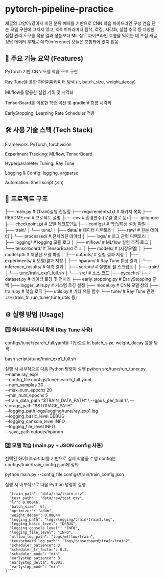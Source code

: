 # pytorch-pipeline-practice
캐글의 고양이/강아지 이진 분류 예제를 기반으로 CNN 학습 파이프라인 구성 연습
단순 모델 구현에 그치지 않고, 하이퍼파라미터 탐색, 로깅, 시각화, 실험 추적 등 다양한 실험 관리 도구를 적용
결과 성능보다 ML 실무 파이프라인 흐름을 익히는 데 초점
캐글 정답 데이터 부재로 예측(inference) 모듈은 포함되어 있지 않음.

## 🔧 주요 기능 요약 (Features)

PyTorch 기반 CNN 모델 학습 구조 구현

Ray Tune을 통한 하이퍼파라미터 탐색 (lr, batch_size, weight_decay)

MLflow를 활용한 실험 기록 및 시각화

TensorBoard를 이용한 학습 곡선 및 gradient 흐름 시각화

EarlyStopping, Learning Rate Scheduler 적용

## 🛠 사용 기술 스택 (Tech Stack)

Framework: PyTorch, torchvision

Experiment Tracking: MLflow, TensorBoard

Hyperparameter Tuning: Ray Tune

Logging & Config: logging, argparse

Automation: Shell script (.sh)

## 📁 프로젝트 구조

├── main.py # (Train)실행 진입점
├── requirements.txt # 패키지 목록
├── README.md # 프로젝트 설명
├── .env # 환경변수 (로컬 경로 등)
├── .gitignore
├── checkpoint.pt # 모델 체크포인트
├── configs/ # 학습/튜닝 설정 파일
│ ├── train/
│ └── tune/
│
├── data/ # 데이터 디렉토리
│ ├── raw/ # 원본 데이터
│ └── processed/ # 전처리된 데이터
│
├── logs/ # 로그 관련 디렉토리
│ ├── logging/ # logging 모듈 로그
│ ├── mlflow/ # MLflow 실험 추적 로그
│ └── tensorboard/ # TensorBoard 로그
│
├── models/ # (저장모델)
│ ├── model.pth # 저장된 모델 파일
│
├── outputs/ # 실험 결과 저장
│ ├── experiments/ # 모델/결과 저장
│ ├── hparam/ # Ray Tune 튜닝 결과
│ └── inference_results/ # 예측 결과
│
├── scripts/ # 실행용 쉘 스크립트
│ ├── train/
│ └── tune/train_exp1_full.sh
│
└── src/ # 소스 코드
├── pycache/
├── dataset.py # 데이터 로딩 및 전처리
├── early_stopping.py # EarlyStopping 콜백
├── logger_utils.py # 커스텀 로깅 설정
├── model.py # CNN 모델 정의
├── train.py # 학습 로직
├── utils.py # 기타 유틸 함수
└── tune/ # Ray Tune 관련 코드(train_fn,run_tuner,tune_utils 등)

## ⚙️ 실행 방법 (Usage)

### 1️⃣ 하이퍼파라미터 탐색 (Ray Tune 사용)
configs/tune/search_full.yaml을 기반으로 lr, batch_size, weight_decay 등을 탐색

bash scripts/tune/train_exp1_full.sh

실행 시 내부적으로 다음 Python 명령이 실행
python src/tune/run_tuner.py \
  --name ray_exp1 \
  --config_file configs/tune/search_full.yaml \
  --num_samples 30 \
  --max_num_epochs 20 \
  --min_num_epochs 5 \
  --train_data_path "$TRAIN_DATA_PATH" \
  --gpus_per_trial 1 \
  --storage_path "$STORAGE_PATH" \
  --logging_path logs/logging/tune/ray_exp1.log \
  --logging_basic_level DEBUG \
  --logging_console_level INFO \
  --logging_file_level INFO \
  --save_path outputs/hparam

### 2️⃣ 모델 학습 (main.py + JSON config 사용)

선택된 하이퍼파라미터를 기반으로 실제 학습을 수행
config는 configs/train/train_config.json에 정의

python main.py --config_file configs/train/train_config.json

실행 시 내부적으로 다음 Python 명령이 실행

```{
  "train_path": "data/raw/train.csv",
  "test_path" : "data/raw/test.csv",
  "lr": 0.00046,
  "batch_size": 64,
  "optimizer": "adam",
  "weight_decay": 0.00044,
  "logging_path": "logs/logging/train/train2.log",
  "logging_basic_level": "DEBUG",
  "logging_console_level": "INFO",
  "logging_file_level": "INFO",
  "mlflow_log_path": "logs/mlflow/train",
  "tensorboard_log_path": "logs/tensorboard/train/train2",
  "scheduler_patience": 3,
  "scheduler_lr_factor": 0.5,
  "scheduler_mode": "min",
  "earlystop_patience": 3,
  "earlystop_delta": 0.001,
  "earlystop_mode": "min"
}```


